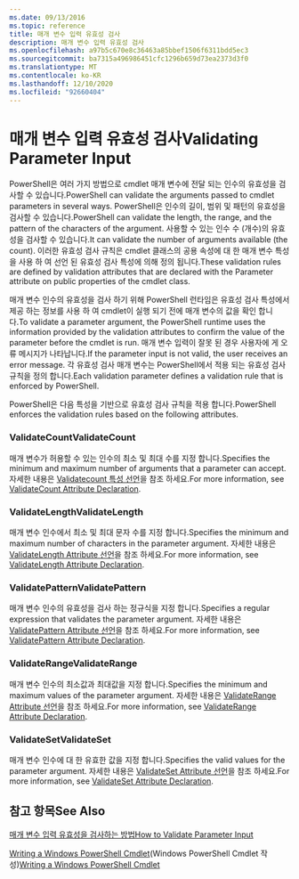 ```yaml
---
ms.date: 09/13/2016
ms.topic: reference
title: 매개 변수 입력 유효성 검사
description: 매개 변수 입력 유효성 검사
ms.openlocfilehash: a97b5c670e8c36463a85bbef1506f6311bdd5ec3
ms.sourcegitcommit: ba7315a496986451cfc1296b659d73ea2373d3f0
ms.translationtype: MT
ms.contentlocale: ko-KR
ms.lasthandoff: 12/10/2020
ms.locfileid: "92660404"
---
```

# <a name="validating-parameter-input"></a><span data-ttu-id="af919-103">매개 변수 입력 유효성 검사</span><span class="sxs-lookup"><span data-stu-id="af919-103">Validating Parameter Input</span></span>

<span data-ttu-id="af919-104">PowerShell은 여러 가지 방법으로 cmdlet 매개 변수에 전달 되는 인수의 유효성을 검사할 수 있습니다.</span><span class="sxs-lookup"><span data-stu-id="af919-104">PowerShell can validate the arguments passed to cmdlet parameters in several ways.</span></span>
<span data-ttu-id="af919-105">PowerShell은 인수의 길이, 범위 및 패턴의 유효성을 검사할 수 있습니다.</span><span class="sxs-lookup"><span data-stu-id="af919-105">PowerShell can validate the length, the range, and the pattern of the characters of the argument.</span></span>
<span data-ttu-id="af919-106">사용할 수 있는 인수 수 (개수)의 유효성을 검사할 수 있습니다.</span><span class="sxs-lookup"><span data-stu-id="af919-106">It can validate the number of arguments available (the count).</span></span>
<span data-ttu-id="af919-107">이러한 유효성 검사 규칙은 cmdlet 클래스의 공용 속성에 대 한 매개 변수 특성을 사용 하 여 선언 된 유효성 검사 특성에 의해 정의 됩니다.</span><span class="sxs-lookup"><span data-stu-id="af919-107">These validation rules are defined by validation attributes that are declared with the Parameter attribute on public properties of the cmdlet class.</span></span>

<span data-ttu-id="af919-108">매개 변수 인수의 유효성을 검사 하기 위해 PowerShell 런타임은 유효성 검사 특성에서 제공 하는 정보를 사용 하 여 cmdlet이 실행 되기 전에 매개 변수의 값을 확인 합니다.</span><span class="sxs-lookup"><span data-stu-id="af919-108">To validate a parameter argument, the PowerShell runtime uses the information provided by the validation attributes to confirm the value of the parameter before the cmdlet is run.</span></span>
<span data-ttu-id="af919-109">매개 변수 입력이 잘못 된 경우 사용자에 게 오류 메시지가 나타납니다.</span><span class="sxs-lookup"><span data-stu-id="af919-109">If the parameter input is not valid, the user receives an error message.</span></span>
<span data-ttu-id="af919-110">각 유효성 검사 매개 변수는 PowerShell에서 적용 되는 유효성 검사 규칙을 정의 합니다.</span><span class="sxs-lookup"><span data-stu-id="af919-110">Each validation parameter defines a validation rule that is enforced by PowerShell.</span></span>

<span data-ttu-id="af919-111">PowerShell은 다음 특성을 기반으로 유효성 검사 규칙을 적용 합니다.</span><span class="sxs-lookup"><span data-stu-id="af919-111">PowerShell enforces the validation rules based on the following attributes.</span></span>

### <a name="validatecount"></a><span data-ttu-id="af919-112">ValidateCount</span><span class="sxs-lookup"><span data-stu-id="af919-112">ValidateCount</span></span>

<span data-ttu-id="af919-113">매개 변수가 허용할 수 있는 인수의 최소 및 최대 수를 지정 합니다.</span><span class="sxs-lookup"><span data-stu-id="af919-113">Specifies the minimum and maximum number of arguments that a parameter can accept.</span></span>
<span data-ttu-id="af919-114">자세한 내용은 [Validatecount 특성 선언](./validatecount-attribute-declaration.md)을 참조 하세요.</span><span class="sxs-lookup"><span data-stu-id="af919-114">For more information, see [ValidateCount Attribute Declaration](./validatecount-attribute-declaration.md).</span></span>

### <a name="validatelength"></a><span data-ttu-id="af919-115">ValidateLength</span><span class="sxs-lookup"><span data-stu-id="af919-115">ValidateLength</span></span>

<span data-ttu-id="af919-116">매개 변수 인수에서 최소 및 최대 문자 수를 지정 합니다.</span><span class="sxs-lookup"><span data-stu-id="af919-116">Specifies the minimum and maximum number of characters in the parameter argument.</span></span>
<span data-ttu-id="af919-117">자세한 내용은 [ValidateLength Attribute 선언](./validatelength-attribute-declaration.md)을 참조 하세요.</span><span class="sxs-lookup"><span data-stu-id="af919-117">For more information, see [ValidateLength Attribute Declaration](./validatelength-attribute-declaration.md).</span></span>

### <a name="validatepattern"></a><span data-ttu-id="af919-118">ValidatePattern</span><span class="sxs-lookup"><span data-stu-id="af919-118">ValidatePattern</span></span>

<span data-ttu-id="af919-119">매개 변수 인수의 유효성을 검사 하는 정규식을 지정 합니다.</span><span class="sxs-lookup"><span data-stu-id="af919-119">Specifies a regular expression that validates the parameter argument.</span></span>
<span data-ttu-id="af919-120">자세한 내용은 [ValidatePattern Attribute 선언](./validatepattern-attribute-declaration.md)을 참조 하세요.</span><span class="sxs-lookup"><span data-stu-id="af919-120">For more information, see [ValidatePattern Attribute Declaration](./validatepattern-attribute-declaration.md).</span></span>

### <a name="validaterange"></a><span data-ttu-id="af919-121">ValidateRange</span><span class="sxs-lookup"><span data-stu-id="af919-121">ValidateRange</span></span>

<span data-ttu-id="af919-122">매개 변수 인수의 최소값과 최대값을 지정 합니다.</span><span class="sxs-lookup"><span data-stu-id="af919-122">Specifies the minimum and maximum values of the parameter argument.</span></span>
<span data-ttu-id="af919-123">자세한 내용은 [ValidateRange Attribute 선언](./validaterange-attribute-declaration.md)을 참조 하세요.</span><span class="sxs-lookup"><span data-stu-id="af919-123">For more information, see [ValidateRange Attribute Declaration](./validaterange-attribute-declaration.md).</span></span>

### <a name="validateset"></a><span data-ttu-id="af919-124">ValidateSet</span><span class="sxs-lookup"><span data-stu-id="af919-124">ValidateSet</span></span>

<span data-ttu-id="af919-125">매개 변수 인수에 대 한 유효한 값을 지정 합니다.</span><span class="sxs-lookup"><span data-stu-id="af919-125">Specifies the valid values for the parameter argument.</span></span>
<span data-ttu-id="af919-126">자세한 내용은 [ValidateSet Attribute 선언](./validateset-attribute-declaration.md)을 참조 하세요.</span><span class="sxs-lookup"><span data-stu-id="af919-126">For more information, see [ValidateSet Attribute Declaration](./validateset-attribute-declaration.md).</span></span>

## <a name="see-also"></a><span data-ttu-id="af919-127">참고 항목</span><span class="sxs-lookup"><span data-stu-id="af919-127">See Also</span></span>

[<span data-ttu-id="af919-128">매개 변수 입력 유효성을 검사하는 방법</span><span class="sxs-lookup"><span data-stu-id="af919-128">How to Validate Parameter Input</span></span>](./how-to-validate-parameter-input.md)

<span data-ttu-id="af919-129">[Writing a Windows PowerShell Cmdlet](./writing-a-windows-powershell-cmdlet.md)(Windows PowerShell Cmdlet 작성)</span><span class="sxs-lookup"><span data-stu-id="af919-129">[Writing a Windows PowerShell Cmdlet](./writing-a-windows-powershell-cmdlet.md)</span></span>
